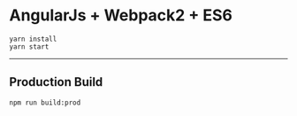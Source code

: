 # AngularJs + Webpack2 + ES6

```
yarn install
yarn start
```

---

## Production Build

```
npm run build:prod
```
